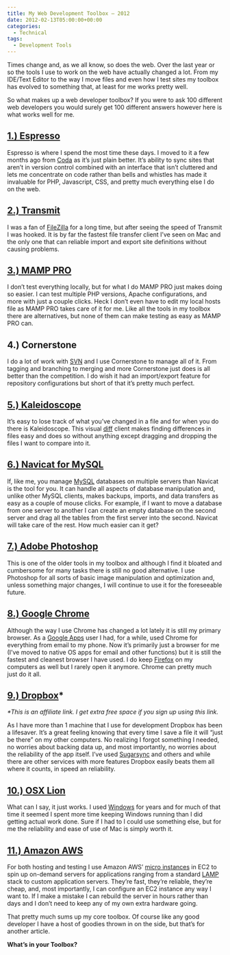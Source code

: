 ```yaml
---
title: My Web Development Toolbox – 2012
date: 2012-02-13T05:00:00+00:00
categories:
  - Technical
tags:
  - Development Tools
---
```


Times change and, as we all know, so does the web. Over the last year or so the tools I use to work on the web have actually changed a lot. From my IDE/Text Editor to the way I move files and even how I test sites my toolbox has evolved to something that, at least for me works pretty well.

So what makes up a web developer toolbox? If you were to ask 100 different web developers you would surely get 100 different answers however here is what works well for me.

## [1.) Espresso](http://macrabbit.com/ "Macrabbit Espresso")

Espresso is where I spend the most time these days. I moved to it a few months ago from [Coda](http://www.panic.com/coda/ "Panic Coda") as it’s just plain better. It’s ability to sync sites that aren’t in version control combined with an interface that isn’t cluttered and lets me concentrate on code rather than bells and whistles has made it invaluable for PHP, Javascript, CSS, and pretty much everything else I do on the web.

## [2.) Transmit](http://www.panic.com/transmit/ "Panic Transmit")

I was a fan of [FileZilla](http://filezilla-project.org/ "FileZilla") for a long time, but after seeing the speed of Transmit I was hooked. It is by far the fastest file transfer client I’ve seen on Mac and the only one that can reliable import and export site definitions without causing problems.

## [3.) MAMP PRO](http://www.mamp.info/en/index.html "MAMP and MAMP PRO")

I don’t test everything locally, but for what I do MAMP PRO just makes doing so easier. I can test multiple PHP versions, Apache configurations, and more with just a couple clicks. Heck I don’t even have to edit my local hosts file as MAMP PRO takes care of it for me. Like all the tools in my toolbox there are alternatives, but none of them can make testing as easy as MAMP PRO can.

## 4.) Cornerstone

I do a lot of work with [SVN](http://en.wikipedia.org/wiki/Apache_Subversion "Subversion on Wikipedia") and I use Cornerstone to manage all of it. From tagging and branching to merging and more Cornerstone just does is all better than the competition. I do wish it had an import/export feature for repository configurations but short of that it’s pretty much perfect.

## [5.) Kaleidoscope](http://www.kaleidoscopeapp.com/ "Kaleidoscope")

It’s easy to lose track of what you’ve changed in a file and for when you do there is Kaleidoscope. This visual [diff](http://en.wikipedia.org/wiki/Diff "diff on Wikipedia") client makes finding differences in files easy and does so without anything except dragging and dropping the files I want to compare into it.

## [6.) Navicat for MySQL](http://www.navicat.com/en/products/navicat_mysql/mysql_overview.html "Navicat for MySQL")

If, like me, you manage [MySQL](http://www.mysql.com/ "MySQL") databases on multiple servers than Navicat is the tool for you. It can handle all aspects of database manipulation and, unlike other MySQL clients, makes backups, imports, and data transfers as easy as a couple of mouse clicks. For example, if I want to move a database from one server to another I can create an empty database on the second server and drag all the tables from the first server into the second. Navicat will take care of the rest. How much easier can it get?

## [7.) Adobe Photoshop](http://www.adobe.com/products/photoshop.html "Adobe Photoshop")

This is one of the older tools in my toolbox and although I find it bloated and cumbersome for many tasks there is still no good alternative. I use Photoshop for all sorts of basic image manipulation and optimization and, unless something major changes, I will continue to use it for the foreseeable future.

## [8.) Google Chrome](http://www.google.com/chrome "Google Chrome")

Although the way I use Chrome has changed a lot lately it is still my primary browser. As a [Google Apps](https://workspace.google.com/) user I had, for a while, used Chrome for everything from email to my phone. Now it’s primarily just a browser for me (I’ve moved to native OS apps for email and other functions) but it is still the fastest and cleanest browser I have used. I do keep [Firefox](http://firefox.com "Firefox") on my computers as well but I rarely open it anymore. Chrome can pretty much just do it all.

## [9.) Dropbox](http://db.tt/gmO7UFW "Dropbox")*

_*This is an affiliate link. I get extra free space if you sign up using this link._

As I have more than 1 machine that I use for development Dropbox has been a lifesaver. It’s a great feeling knowing that every time I save a file it will “just be there” on my other computers. No realizing I forgot something I needed, no worries about backing data up, and most importantly, no worries about the reliability of the app itself. I’ve used [Sugarsync](https://www.sugarsync.com/ "Sugarsync") and others and while there are other services with more features Dropbox easily beats them all where it counts, in speed an reliability.

## [10.) OSX Lion](http://www.apple.com/macosx/ "OSX")

What can I say, it just works. I used [Windows](http://windows.microsoft.com/en-US/windows/home "Windows") for years and for much of that time it seemed I spent more time keeping Windows running than I did getting actual work done. Sure if I had to I could use something else, but for me the reliability and ease of use of Mac is simply worth it.

## [11.) Amazon AWS](http://aws.amazon.com/free/ "Amazon Web Services Free Tier")

For both hosting and testing I use Amazon AWS’ [micro instances](http://aws.amazon.com/ec2/instance-types/ "AWS instance types") in EC2 to spin up on-demand servers for applications ranging from a standard [LAMP](http://en.wikipedia.org/wiki/LAMP_(software_bundle) "LAMP on Wikipedia") stack to custom application servers. They’re fast, they’re reliable, they’re cheap, and, most importantly, I can configure an EC2 instance any way I want to. If I make a mistake I can rebuild the server in hours rather than days and I don’t need to keep any of my own extra hardware going.

That pretty much sums up my core toolbox. Of course like any good developer I have a host of goodies thrown in on the side, but that’s for another article.

**What’s in your Toolbox?**